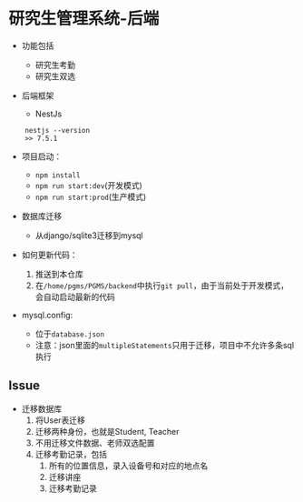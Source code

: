 # 研究生管理系统-后端

+ 功能包括
  + 研究生考勤
  + 研究生双选

+ 后端框架
  + NestJs
```
    nestjs --version
    >> 7.5.1
```

+ 项目启动：
  + ``npm install``
  + ``npm run start:dev``(开发模式)
  + ``npm run start:prod``(生产模式)

+ 数据库迁移
  + 从django/sqlite3迁移到mysql

+ 如何更新代码：
  1. 推送到本仓库
  2. 在``/home/pgms/PGMS/backend``中执行``git pull``，由于当前处于开发模式，会自动启动最新的代码

+ mysql.config:
  + 位于``database.json``
  + 注意：json里面的``multipleStatements``只用于迁移，项目中不允许多条sql执行

## Issue

+ 迁移数据库
  1. 将User表迁移
  2. 迁移两种身份，也就是Student, Teacher
  3. 不用迁移文件数据、老师双选配置
  4. 迁移考勤记录，包括
     1. 所有的位置信息，录入设备号和对应的地点名
     2. 迁移讲座
     3. 迁移考勤记录
